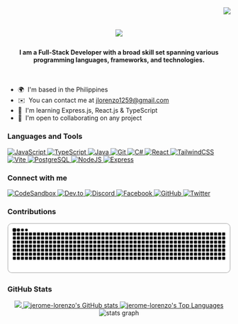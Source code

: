 <img align="right" src="https://visitor-badge.laobi.icu/badge?page_id=salesp07.salesp07" />

<h1 align="center">
    <img src="https://readme-typing-svg.herokuapp.com/?font=Righteous&size=35&center=true&vCenter=true&width=500&height=70&duration=4000&lines=Hi+There!+👋;+I'm+Jerome+Lorenzo!;" />
</h1>

<h4 align="center">I am a Full-Stack Developer with a broad skill set spanning various programming languages, frameworks, and technologies.</h4> </br>

- 🌍  I'm based in the Philippines
- ✉️  You can contact me at [jlorenzo1259@gmail.com](mailto:jlorenzo1259@gmail.com)
- 🧠  I'm learning Express.js, React.js & TypeScript
- 🤝  I'm open to collaborating on any project

<!-- Uncomment if you want to include the GIF -->
<!-- <img align="right" alt="GIF" src="https://github.com/AswinBarath/AswinBarath/blob/master/coding.gif?raw=true" width="408" height="310" /> -->

### Languages and Tools
<p align="left">
<a href="https://developer.mozilla.org/en-US/docs/Web/JavaScript" target="_blank" rel="noreferrer">
    <img src="https://raw.githubusercontent.com/danielcranney/readme-generator/main/public/icons/skills/javascript-colored.svg" width="36" height="36" alt="JavaScript" />
</a>
<a href="https://www.typescriptlang.org/" target="_blank" rel="noreferrer">
    <img src="https://raw.githubusercontent.com/danielcranney/readme-generator/main/public/icons/skills/typescript-colored.svg" width="36" height="36" alt="TypeScript" />
</a>
<a href="https://www.oracle.com/java/" target="_blank" rel="noreferrer">
    <img src="https://raw.githubusercontent.com/danielcranney/readme-generator/main/public/icons/skills/java-colored.svg" width="36" height="36" alt="Java" />
</a>
<a href="https://git-scm.com/" target="_blank" rel="noreferrer">
    <img src="https://raw.githubusercontent.com/danielcranney/readme-generator/main/public/icons/skills/git-colored.svg" width="36" height="36" alt="Git" />
</a>
<a href="https://docs.microsoft.com/en-us/dotnet/csharp/" target="_blank" rel="noreferrer">
    <img src="https://raw.githubusercontent.com/danielcranney/readme-generator/main/public/icons/skills/csharp-colored.svg" width="36" height="36" alt="C#" />
</a>
<a href="https://reactjs.org/" target="_blank" rel="noreferrer">
    <img src="https://raw.githubusercontent.com/danielcranney/readme-generator/main/public/icons/skills/react-colored.svg" width="36" height="36" alt="React" />
</a>
<a href="https://tailwindcss.com/" target="_blank" rel="noreferrer">
    <img src="https://raw.githubusercontent.com/danielcranney/readme-generator/main/public/icons/skills/tailwindcss-colored.svg" width="36" height="36" alt="TailwindCSS" />
</a>
<a href="https://vitejs.dev/" target="_blank" rel="noreferrer">
    <img src="https://raw.githubusercontent.com/danielcranney/readme-generator/main/public/icons/skills/vite-colored.svg" width="36" height="36" alt="Vite" />
</a>
<a href="https://www.postgresql.org/" target="_blank" rel="noreferrer">
    <img src="https://raw.githubusercontent.com/danielcranney/readme-generator/main/public/icons/skills/postgresql-colored.svg" width="36" height="36" alt="PostgreSQL" />
</a>
<a href="https://nodejs.org/en/" target="_blank" rel="noreferrer">
    <img src="https://raw.githubusercontent.com/danielcranney/readme-generator/main/public/icons/skills/nodejs-colored.svg" width="36" height="36" alt="NodeJS" />
</a>
<a href="https://expressjs.com/" target="_blank" rel="noreferrer">
    <img src="https://raw.githubusercontent.com/danielcranney/readme-generator/main/public/icons/skills/express-colored-dark.svg" width="36" height="36" alt="Express" />
</a>
</p>

### Connect with me
<p align="left">
<a href="https://codesandbox.io/u/jrome12594" target="_blank" rel="noreferrer">
    <img src="https://raw.githubusercontent.com/danielcranney/readme-generator/main/public/icons/socials/codesandbox.svg" width="32" height="32" alt="CodeSandbox" />
</a>
<a href="https://www.dev.to/jeromelorenzo" target="_blank" rel="noreferrer">
    <img src="https://raw.githubusercontent.com/danielcranney/readme-generator/main/public/icons/socials/devdotto.svg" width="32" height="32" alt="Dev.to" />
</a>
<a href="https://discord.com/users/jerome4065" target="_blank" rel="noreferrer">
    <img src="https://raw.githubusercontent.com/danielcranney/readme-generator/main/public/icons/socials/discord.svg" width="32" height="32" alt="Discord" />
</a>
<a href="https://www.facebook.com/jrome125" target="_blank" rel="noreferrer">
    <img src="https://raw.githubusercontent.com/danielcranney/readme-generator/main/public/icons/socials/facebook.svg" width="32" height="32" alt="Facebook" />
</a>
<a href="https://www.github.com/jerome-lorenzo" target="_blank" rel="noreferrer">
    <img src="https://raw.githubusercontent.com/danielcranney/readme-generator/main/public/icons/socials/github.svg" width="32" height="32" alt="GitHub" />
</a>
<a href="https://www.x.com/JeromeLorenzo13" target="_blank" rel="noreferrer">
    <img src="https://raw.githubusercontent.com/danielcranney/readme-generator/main/public/icons/socials/twitter.svg" width="32" height="32" alt="Twitter" />
</a>
</p>

### Contributions
<div align="center">
    <picture>
        <source media="(prefers-color-scheme: dark)" srcset="https://github.com/jerome-lorenzo/jerome-lorenzo/blob/output/github-contribution-grid-snake-dark.svg" />
        <source media="(prefers-color-scheme: light)" srcset="https://github.com/jerome-lorenzo/jerome-lorenzo/blob/output/github-contribution-grid-snake.svg" />
        <img alt="GitHub Snake Contribution Graph" src="github-contribution-grid-snake.svg" width="500" height="auto" style="border: 2px solid #ccc; border-radius: 10px;" />
    </picture>
</div>

### GitHub Stats
<div align="center">
    <a href="http://www.github.com/jerome-lorenzo">
        <img src="https://github-readme-streak-stats.herokuapp.com/?user=jerome-lorenzo&stroke=14b8a6&background=ffffff&ring=0891b2&fire=0891b2&currStreakNum=14b8a6&currStreakLabel=0891b2&sideNums=14b8a6&sideLabels=14b8a6&dates=14b8a6&hide_border=true" />
    </a>
    <a href="http://www.github.com/jerome-lorenzo">
        <img src="https://github-readme-stats.vercel.app/api?username=jerome-lorenzo&show_icons=true&count_private=true&hide=prs,contribs&title_color=0891b2&text_color=14b8a6&icon_color=0891b2&bg_color=ffffff&hide_border=true" alt="jerome-lorenzo's GitHub stats" />
    </a>
    <a href="http://www.github.com/jerome-lorenzo">
        <img src="https://github-readme-stats.vercel.app/api/top-langs/?username=jerome-lorenzo&layout=compact&title_color=0891b2&text_color=14b8a6&icon_color=0891b2&bg_color=ffffff&hide_border=true" alt="jerome-lorenzo's Top Languages" />
    </a>

  <img src="https://github-readme-stats.vercel.app/api?username=jerome-lorenzo&hide_title=false&hide_rank=false&show_icons=true&include_all_commits=true&count_private=true&disable_animations=false&theme=radical&locale=en&hide_border=false&order=1" height="130" alt="stats graph"  />
</div>
